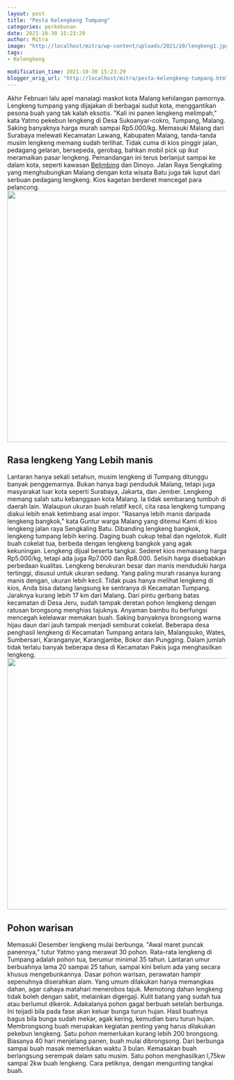 ```yaml
---
layout: post
title: "Pesta Kelengkeng Tumpang"
categories: perkebunan
date: 2021-10-30 15:23:29
author: Mitra
image: "http://localhost/mitra/wp-content/uploads/2021/10/lengkeng1.jpg"
tags:
- Kelengkeng

modification_time: 2021-10-30 15:23:29
blogger_orig_url: "http://localhost/mitra/pesta-kelengkeng-tumpang.html"
---
```


Akhir Februari lalu apel manalagi maskot kota Malang kehilangan pamornya. Lengkeng tumpang yang dijajakan di berbagai sudut kota, menggantikan pesona buah yang tak kalah eksotis.
"Kali ini panen lengkeng melimpah," kata Yatmo pekebun lengkeng di Desa Sukoanyar-cokro, Tumpang, Malang. Saking banyaknya harga murah sampai Rp5.000/kg.
Memasuki Malang dari Surabaya melewati Kecamatan Lawang, Kabupaten Malang, tanda-tanda musim lengkeng memang sudah terlihat. Tidak cuma di kios pinggir jalan, pedagang gelaran, bersepeda, gerobag, bahkan mobil pick up ikut meramaikan pasar lengkeng.
Pemandangan ini terus berlanjut sampai ke dalam kota, seperti kawasan <a class="wpil_keyword_link " href="http://127.0.0.1/mitra/topik/belimbing"  title="Belimbing" data-wpil-keyword-link="linked">Belimbing</a> dan Dinoyo. Jalan Raya Sengkaling yang menghubungkan Malang dengan kota wisata Batu juga tak luput dari serbuan pedagang lengkeng. Kios kagetan berderet mencegat para pelancong.
<img class="aligncenter wp-image-14580 size-large" src="http://127.0.0.1/mitra/wp-content/uploads/2021/10/kelengkeng1-1024x576.jpg" alt="" width="1024" height="576" />
<h2 id="manis">Rasa lengkeng Yang Lebih manis</h2>
Lantaran hanya sekali setahun, musim lengkeng di Tumpang ditunggu banyak penggemarnya. Bukan hanya bagi penduduk Malang, tetapi juga masyarakat luar kota seperti Surabaya, Jakarta, dan Jember. Lengkeng memang salah satu kebanggaan kota Malang.
Ia tidak sembarang tumbuh di daerah lain. Walaupun ukuran buah relatif kecil, cita rasa lengkeng tumpang diakui lebih enak ketimbang asal impor. "Rasanya lebih manis daripada lengkeng bangkok," kata Guntur warga Malang yang ditemui Kami di kios lengkeng jalan raya Sengkaling Batu.
Dibanding lengkeng bangkok, lengkeng tumpang lebih kering. Daging buah cukup tebal dan ngelotok. Kulit buah cokelat tua, berbeda dengan lengkeng bangkok yang agak kekuningan.
Lengkeng dijual beserta tangkai. Sederet kios memasang harga Rp5.000/kg, tetapi ada juga Rp7.000 dan Rp8.000. Selisih harga disebabkan perbedaan kualitas.
Lengkeng berukuran besar dan manis menduduki harga tertinggi, disusul untuk ukuran sedang. Yang paling murah rasanya kurang manis dengan, ukuran lebih kecil.
Tidak puas hanya melihat lengkeng di kios, Anda bisa datang langsung ke sentranya di Kecamatan Tumpang. Jaraknya kurang lebih 17 km dari Malang.
Dari pintu gerbang batas kecamatan di Desa Jeru, sudah tampak deretan pohon lengkeng dengan ratusan brongsong menghias tajuknya.
Anyaman bambu itu berfungsi mencegah kelelawar memakan buah. Saking banyaknya brongsong warna hijau daun dari jauh tampak menjadi semburat cokelat.
Beberapa desa penghasil lengkeng di Kecamatan Tumpang antara lain, Malangsuko, Wates, Sumbersari, Karanganyar, Karangjambe, Bokor dan Pungging. Dalam jumlah tidak terlalu banyak beberapa desa di Kecamatan Pakis juga menghasilkan lengkeng.
<img class="aligncenter wp-image-14581 size-large" src="http://127.0.0.1/mitra/wp-content/uploads/2021/10/buah2-1024x576.jpg" alt="" width="1024" height="576" />
<h2 id="warisan">Pohon warisan</h2>
Memasuki Desember lengkeng mulai berbunga. "Awal maret puncak panennya," tutur Yatmo yang merawat 30 pohon. Rata-rata lengkeng di Tumpang adalah pohon tua, berumur minimal 35 tahun. Lantaran umur berbuahnya lama 20 sampai 25 tahun, sampai kini belum ada yang secara khusus mengebunkannya.
Dasar pohon warisan, perawatan hampir sepenuhnya diserahkan alam. Yang umum dilakukan hanya memangkas dahan, agar cahaya matahari menerobos tajuk. Memotong dahan lengkeng tidak boleh dengan sabit, melainkan digergaji.
Kulit batang yang sudah tua atau berlumut dikerok. Adakalanya pohon gagal berbuah setelah berbunga. Ini teijadi bila pada fase akan keluar bunga turun hujan. Hasil buahnya bagus bila bunga sudah mekar, agak kering, kemudian baru turun hujan.
Membrongsong buah merupakan kegiatan penting yang harus dilakukan pekebun lengkeng. Satu pohon memerlukan kurang lebih 200 brongsong.
Biasanya 40 hari menjelang panen, buah mulai dibrongsong. Dari berbunga sampai buah masak memerlukan waktu 3 bulan.
Kemasakan buah berlangsung serempak dalam satu musim. Satu pohon menghasilkan l,75kw sampai 2kw buah lengkeng. Cara petiknya, dengan mengunting tangkai buah.
